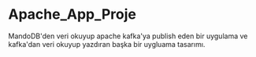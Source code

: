 # Apache_App_Proje
MandoDB'den veri okuyup apache kafka'ya publish eden bir uygulama ve kafka'dan veri okuyup yazdıran başka bir uygluama tasarımı.
